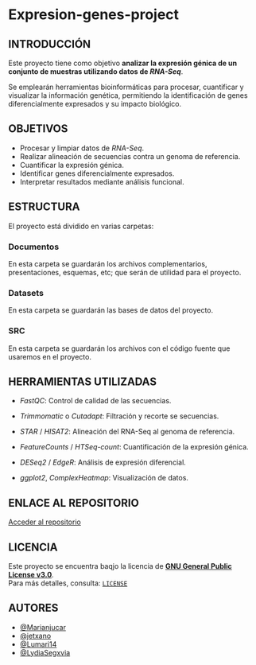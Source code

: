 # Expresion-genes-project

## INTRODUCCIÓN

Este proyecto tiene como objetivo **analizar la expresión génica de un conjunto de muestras utilizando datos de *RNA-Seq***.

Se emplearán herramientas bioinformáticas para procesar, cuantificar y visualizar la información genética, permitiendo la identificación de genes diferencialmente expresados y su impacto biológico.

## OBJETIVOS

- Procesar y limpiar datos de *RNA-Seq*.
- Realizar alineación de secuencias contra un genoma de referencia.
- Cuantificar la expresión génica.
- Identificar genes diferencialmente expresados.
- Interpretar resultados mediante análisis funcional. 

## ESTRUCTURA

El proyecto está dividido en varias carpetas:

### Documentos

En esta carpeta se guardarán los archivos complementarios, presentaciones, esquemas, etc; que serán de utilidad para el proyecto.

### Datasets

En esta carpeta se guardarán las bases de datos del proyecto.

### SRC

En esta carpeta se guardarán los archivos con el código fuente que usaremos en el proyecto.

## HERRAMIENTAS UTILIZADAS

- *FastQC*: Control de calidad de las secuencias.

- *Trimmomatic* o *Cutadapt*: Filtración y recorte se secuencias.

- *STAR* / *HISAT2*: Alineación del RNA-Seq al genoma de referencia.

- *FeatureCounts* / *HTSeq-count*: Cuantificación de la expresión génica.

- *DESeq2* / *EdgeR*: Análisis de expresión diferencial.

- *ggplot2*, *ComplexHeatmap*: Visualización de datos.

## ENLACE AL REPOSITORIO
[Acceder al repositorio](https://github.com/jetxano/Expresion-genes-project)

## LICENCIA
Este proyecto se encuentra baqjo la licencia de **[GNU General Public License v3.0](https://www.gnu.org/licenses/gpl-3.0.html)**.  
Para más detalles, consulta: [`LICENSE`](LICENSE)

## AUTORES
- [@Marianjucar](https://github.com/Marianjucar)
- [@jetxano](https://github.com/jetxano)
- [@Lumari14](https://github.com/Lumari14)
- [@LydiaSegxvia](https://github.com/LydiaSegxvia)



